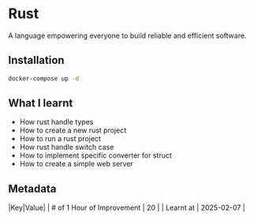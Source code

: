 # Rust

A language empowering everyone to build reliable and efficient software.

## Installation


```bash
docker-compose up -d
```

## What I learnt

- How rust handle types
- How to create a new rust project
- How to run a rust project
- How rust handle switch case
- How to implement specific converter for struct
- How to create a simple web server

## Metadata

|Key|Value|
| # of 1 Hour of Improvement | 20 |
| Learnt at | 2025-02-07 |